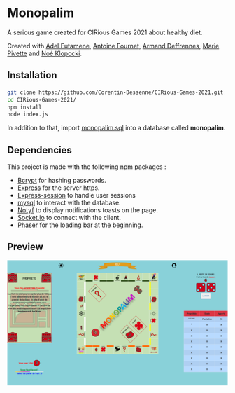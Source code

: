 # Monopalim
A serious game created for CIRious Games 2021 about healthy diet.

Created with [Adel Eutamene](https://github.com/BG-du-59), [Antoine Fournet](https://github.com/antoinefournet), [Armand Deffrennes](https://github.com/JambonPasFrais), [Marie Pivette](https://github.com/mariePivette) and [Noé Klopocki](https://github.com/Lorthender).

## Installation

```bash
git clone https://github.com/Corentin-Dessenne/CIRious-Games-2021.git
cd CIRious-Games-2021/
npm install
node index.js
```

In addition to that, import [monopalim.sql](https://github.com/Corentin-Dessenne/CIRious-Games-2021/blob/main/monopalim.sql) into a database called **monopalim**.

## Dependencies

This project is made with the following npm packages :

- [Bcrypt](https://github.com/kelektiv/node.bcrypt.js) for hashing passwords.
- [Express](https://github.com/expressjs/express) for the server https.
- [Express-session](https://github.com/expressjs/session) to handle user sessions
- [mysql](https://github.com/mysqljs/mysql) to interact with the database.
- [Notyf](https://github.com/caroso1222/notyf) to display notifications toasts on the page.
- [Socket.io](https://github.com/socketio/socket.io) to connect with the client.
- [Phaser](https://github.com/photonstorm/phaser) for the loading bar at the beginning.

## Preview

![gamepreview.png](https://github.com/Corentin-Dessenne/CIRious-Games-2021/blob/main/gamePreview.PNG)
